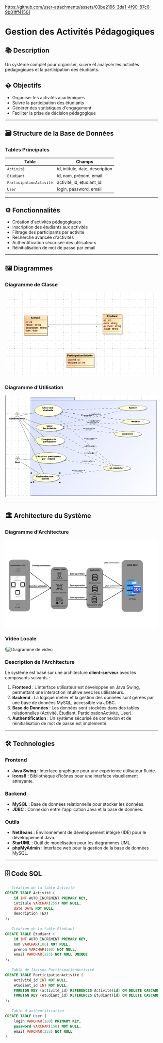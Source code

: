 
https://github.com/user-attachments/assets/03be2196-3da1-4f90-87c0-9b01fff41501
# Gestion des Activités Pédagogiques

## 📚 Description
Un système complet pour organiser, suivre et analyser les activités pédagogiques et la participation des étudiants.

## � Objectifs
- Organiser les activités académiques
- Suivre la participation des étudiants
- Générer des statistiques d'engagement
- Faciliter la prise de décision pédagogique

---

## 🗃️ Structure de la Base de Données

### Tables Principales
| Table                 | Champs                          |
|-----------------------|---------------------------------|
| `Activité`            | id, intitule, date, description|
| `Étudiant`            | id, nom, prénom, email         |
| `ParticipationActivité`| activité_id, etudiant_id       |
| `User`                | login, password, email         |

---

## ⚙️ Fonctionnalités
- Création d'activités pédagogiques
- Inscription des étudiants aux activités
- Filtrage des participants par activité
- Recherche avancée d'activités
- Authentification sécurisée des utilisateurs
- Réinitialisation de mot de passe par email

---

## 🖼️ Diagrammes

### Diagramme de Classe
![Diagramme de classe](./src/gui/images/classe.png)

### Diagramme d'Utilisation
![Diagramme d'utilisation](./src/gui/images/utilisation.png)

---

## 🏛️ Architecture du Système

### **Diagramme d'Architecture**
![Diagramme d'architecture](src/gui/images/Architectureee.png)
### Vidéo Locale

!![Diagramme de video](https://github.com/user-attachments/assets/5c12b253-df24-4f1f-adfe-728654bbc764)





### **Description de l'Architecture**
Le système est basé sur une architecture **client-serveur** avec les composants suivants :
1. **Frontend** : L'interface utilisateur est développée en Java Swing, permettant une interaction intuitive avec les utilisateurs.
2. **Backend** : La logique métier et la gestion des données sont gérées par une base de données MySQL, accessible via JDBC.
3. **Base de Données** : Les données sont stockées dans des tables relationnelles (Activité, Étudiant, ParticipationActivité, User).
4. **Authentification** : Un système sécurisé de connexion et de réinitialisation de mot de passe est implémenté.

---

## 🛠️ Technologies

### **Frontend**
- **Java Swing** : Interface graphique pour une expérience utilisateur fluide.
- **Icons8** : Bibliothèque d'icônes pour une interface visuellement attrayante.

### **Backend**
- **MySQL** : Base de données relationnelle pour stocker les données.
- **JDBC** : Connexion entre l'application Java et la base de données.

### **Outils**
- **NetBeans** : Environnement de développement intégré (IDE) pour le développement Java.
- **StarUML** : Outil de modélisation pour les diagrammes UML.
- **phpMyAdmin** : Interface web pour la gestion de la base de données MySQL.

---

## 🗄️ Code SQL

```sql
-- Création de la table Activité
CREATE TABLE Activité (
    id INT AUTO_INCREMENT PRIMARY KEY,
    intitule VARCHAR(255) NOT NULL,
    date DATE NOT NULL,
    description TEXT
);

-- Création de la table Étudiant
CREATE TABLE Étudiant (
    id INT AUTO_INCREMENT PRIMARY KEY,
    nom VARCHAR(100) NOT NULL,
    prénom VARCHAR(100) NOT NULL,
    email VARCHAR(255) NOT NULL UNIQUE
);

-- Table de liaison ParticipationActivité
CREATE TABLE ParticipationActivité (
    activité_id INT NOT NULL,
    etudiant_id INT NOT NULL,
    FOREIGN KEY (activité_id) REFERENCES Activité(id) ON DELETE CASCADE,
    FOREIGN KEY (etudiant_id) REFERENCES Étudiant(id) ON DELETE CASCADE
);

-- Table d'authentification
CREATE TABLE User (
    login VARCHAR(100) PRIMARY KEY,
    password VARCHAR(150) NOT NULL,
    email VARCHAR(255) NOT NULL
)
